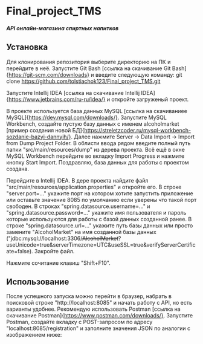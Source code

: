 # Final_project_TMS

##### API онлайн-магазина спиртных напитков

## Установка

Для клонирования репозитория выберите директорию на ПК и перейдите в неё. Запустите Git Bash [ссылка на скачивание Git Bash]{https://git-scm.com/downloads} и введите следующую команду:
git clone https://github.com/tolstiachok123/Final_project_TMS.git

Запустите Intellij IDEA [ссылка на скачивание Intellij IDEA]{https://www.jetbrains.com/ru-ru/idea/} и откройте загруженый проект. 

В проекте используется база данных MySQL [ссылка на скачиваниее MySQL]{https://dev.mysql.com/downloads/}. Запустите MySQL Workbench, создайте пустую базу данных с именем alcoholmarket [пример создания новой БД]{https://streletzcoder.ru/mysql-workbench-sozdanie-bazyi-dannyih/}. Далее нажмите Server -> Data Import -> Import from Dump Project Folder. В облисти ввода рядом введите полный путь папки "src/main/resources/dump" из дерева проекта. Всё ещё в окне MySQL Workbench перейдите во вкладку Import Progress и нажмите кнопку Start Import. Поздравляю, база данных для работы с проектом создана.

Перейдите в Intellij IDEA. В дере проекта найдите файл "src/main/resources/application.properties" и откройте его.
В строке "server.port=..." укажите порт на котором хотите запустить приложение или оставьте значение 8085 по умолчанию если уверены что такой порт свободен.
В строках "spring.datasource.username=..." и "spring.datasource.password=..." укажите имя пользователя и пароль которые используются для работы с базой данных созданной ранее.
В строке "spring.datasource.url=..." укажите путь базы данных или просто замените "AlcoholMarket" на имя созданной базы данных ("jdbc:mysql://localhost:3306/~~AlcoholMarket~~?useUnicode=true&serverTimezone=UTC&useSSL=true&verifyServerCertificate=false).
Закройте файл.

Нажмите сочитание клавиш "Shift+F10".

## Использование

После успешного запуска можно перейти в браузер, набрать в поисковой строке "http://localhost:8085" и начать работу с API, но есть варианты удобнее. Рекомендую использовать Postman [ссылка на скачивание Postman]{https://www.postman.com/downloads/}. Запустите Postman, создайте вкладку с POST-запросом по адресу "localhost:8085/registration" и заполните значения JSON по аналогии с изображением ниже:


